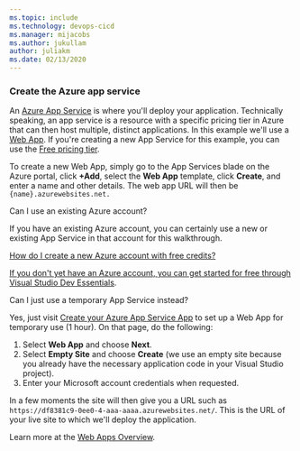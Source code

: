 ```yaml
---
ms.topic: include
ms.technology: devops-cicd
ms.manager: mijacobs
ms.author: jukullam
author: juliakm
ms.date: 02/13/2020
---
```


### Create the Azure app service

An [Azure App Service](/azure/app-service/overview) is where you'll deploy your application. Technically speaking, an app service is a resource with a specific pricing tier in Azure that can then host multiple, distinct applications. In this example we'll use a [Web App](/azure/app-service/overview).
If you're creating a new App Service for this example, you can use the [Free pricing tier](https://azure.microsoft.com/pricing/details/app-service/).

To create a new Web App, simply go to the App Services blade on the Azure portal, click **+Add**, select the **Web App** template, click **Create**, and enter a name and other details. The web app URL will then be `{name}.azurewebsites.net.`

<p>Can I use an existing Azure account?</p>
<div class="collapse" id="expando-existing-azure-account">
If you have an existing Azure account, you can certainly use a new or existing App Service in that account for this walkthrough.
<p></p>
</div>

<p><a data-toggle="collapse" href="#create-azure-account">How do I create a new Azure account with free credits?</p>
<div class="collapse" id="create-azure-account">
If you don&#39;t yet have an Azure account, you can get started for free through <a href="https://visualstudio.microsoft.com/dev-essentials/" data-raw-source="[Visual Studio Dev Essentials](https://visualstudio.microsoft.com/dev-essentials/)">Visual Studio Dev Essentials</a>.
<p></p>
</div>

<p>Can I just use a temporary App Service instead?</p>
<div class="collapse" id="try-azure">
 Yes, just visit <a href="https://tryappservice.azure.com/" data-raw-source="[Create your Azure App Service App](https://tryappservice.azure.com/)">Create your Azure App Service App</a> to set up a Web App for temporary use (1 hour). On that page, do the following:

<ol>
<li>Select <b>Web App</b> and choose <b>Next</b>.</li>
<li>Select <b>Empty Site</b> and choose <b>Create</b> (we use an empty site because you already have the necessary application code in your Visual Studio project).</li>
<li> Enter your Microsoft account credentials when requested.</li>
</ol>
In a few moments the site will then give you a URL such as <code>https://df8381c9-0ee0-4-aaa-aaaa.azurewebsites.net/</code>. This is the URL of your live site to which we&#39;ll deploy the application.
<p></p>
</div>

Learn more at the [Web Apps Overview](/azure/app-service/overview).